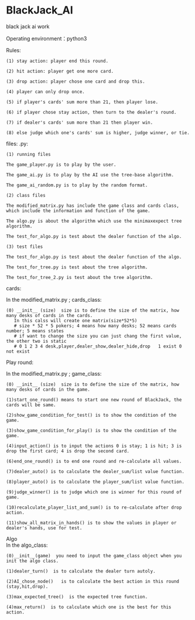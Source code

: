 # BlackJack_AI
black jack ai work

Operating environment：python3

Rules:
    
    (1) stay action: player end this round.
    
    (2) hit action: player get one more card.
    
    (3) drop action: player chose one card and drop this.
    
    (4) player can only drop once.
    
    (5) if player's cards' sum more than 21, then player lose.
    
    (6) if player chose stay action, then turn to the dealer's round.
    
    (7) if dealer's cards' sum more than 21 then player win.
    
    (8) else judge which one's cards' sum is higher, judge winner, or tie.
    
    
files:
  .py:
  
    (1) running files
    
    The game_player.py is to play by the user.
    
    The game_ai.py is to play by the AI use the tree-base algorithm.
    
    The game_ai_random.py is to play by the random format.
    
    (2) class files
    
    The modified_matrix.py has include the game class and cards class, which include the information and function of the game.

    The algo.py is about the algorithm which use the minimaxexpect tree algorithm.

    The test_for_algo.py is test about the dealer function of the algo.
    
    (3) test files
    
    The test_for_algo.py is test about the dealer function of the algo.
    
    The test_for_tree.py is test about the tree algorithm.
    
    The test_for_tree_2.py is test about the tree algorithm.
    

cards:

  In the modified_matrix.py ; cards_class:
  
    (0) __init__ (size)  size is to define the size of the matrix, how many desks of cards in the cards.
       In this calss will create one matrix(size*52*5) 
       # size * 52 * 5 pokers; 4 means how many desks; 52 means cards number; 5 means states
       # if want to change the size you can just chang the first value, the other two is static
       # 0 1 2 3 4 desk,player,dealer_show,dealer_hide,drop   1 exist 0 not exist

Play round:

   In the modified_matrix.py ; game_class:
   
    (0) __init__ (size)  size is to define the size of the matrix, how many desks of cards in the game.
  
    (1)start_one_round() means to start one new round of BlackJack, the cards will be same.
    
    (2)show_game_condition_for_test() is to show the condition of the game.
    
    (3)show_game_condition_for_play() is to show the condition of the game.
    
    (4)input_action() is to input the actions 0 is stay; 1 is hit; 3 is drop the first card; 4 is drop the second card. 
    
    (6)end_one_round() is to end one round and re-calculate all values.
    
    (7)dealer_auto() is to calculate the dealer_sum/list value function.
    
    (8)player_auto() is to calculate the player_sum/list value function.
    
    (9)judge_winner() is to judge which one is winner for this round of game.
    
    (10)recalculate_player_list_and_sum() is to re-calculate after drop action.
    
    (11)show_all_matrix_in_hands() is to show the values in player or dealer's hands, use for test.
    
Algo  
  In the algo_class:
  
    (0)__init__(game)  you need to input the game_class object when you init the algo class.
  
    (1)dealer_turn()  is to calculate the dealer turn autoly.
  
    (2)AI_chose_node()   is to calculate the best action in this round (stay,hit,drop).
    
    (3)max_expected_tree()  is the expected tree function.
    
    (4)max_return()  is to calculate which one is the best for this action.
